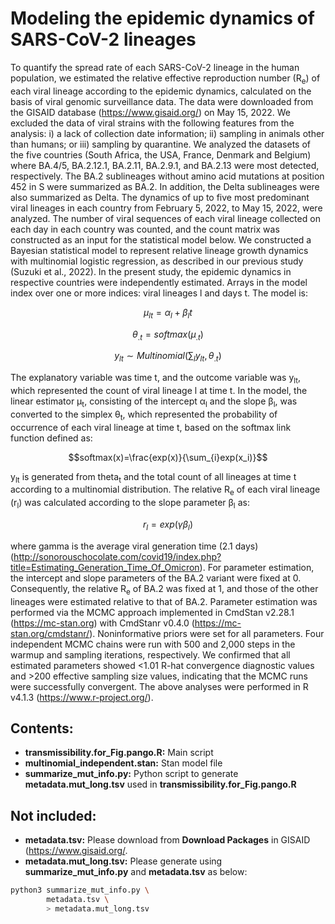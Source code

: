 # Modeling the epidemic dynamics of SARS-CoV-2 lineages

To quantify the spread rate of each SARS-CoV-2 lineage in the human population, we estimated the relative effective reproduction number (R<sub>e</sub>) of each viral lineage according to the epidemic dynamics, calculated on the basis of viral genomic surveillance data. The data were downloaded from the GISAID database (https://www.gisaid.org/) on May 15, 2022. We excluded the data of viral strains with the following features from the analysis: i) a lack of collection date information; ii) sampling in animals other than humans; or iii) sampling by quarantine. We analyzed the datasets of the five countries (South Africa, the USA, France, Denmark and Belgium) where BA.4/5, BA.2.12.1, BA.2.11, BA.2.9.1, and BA.2.13 were most detected, respectively. The BA.2 sublineages without amino acid mutations at position 452 in S were summarized as BA.2. In addition, the Delta sublineages were also summarized as Delta. The dynamics of up to five most predominant viral lineages in each country from February 5, 2022, to May 15, 2022, were analyzed. The number of viral sequences of each viral lineage collected on each day in each country was counted, and the count matrix was constructed as an input for the statistical model below. 
We constructed a Bayesian statistical model to represent relative lineage growth dynamics with multinomial logistic regression, as described in our previous study (Suzuki et al., 2022). In the present study, the epidemic dynamics in respective countries were independently estimated. Arrays in the model index over one or more indices: viral lineages l and days t. The model is:

$$\mu_{lt}=\alpha_{l}+\beta_{l}t$$

$$\theta_{.t}=softmax(\mu_{.t})$$

$$y_{lt}\sim Multinomial(\sum_{l}y_{lt},\theta_{.t})$$


The explanatory variable was time t, and the outcome variable was y<sub>lt</sub>, which represented the count of viral lineage l at time t. In the model, the linear estimator &mu;<sub>t</sub>, consisting of the intercept &alpha;<sub>l</sub> and the slope &beta;<sub>l</sub>, was converted to the simplex &theta;<sub>t</sub>, which represented the probability of occurrence of each viral lineage at time t, based on the softmax link function defined as:

$$softmax(x)=\frac{exp(x)}{\sum_{i}exp(x_i)}$$


y<sub>lt</sub> is generated from theta<sub>t</sub> and the total count of all lineages at time t according to a multinomial distribution.
	The relative R<sub>e</sub> of each viral lineage (r<sub>l</sub>) was calculated according to the slope parameter &beta;<sub>l</sub> as:

$$r_{l}=exp(\gamma\beta_{l})$$


where gamma is the average viral generation time (2.1 days) (http://sonorouschocolate.com/covid19/index.php?title=Estimating_Generation_Time_Of_Omicron).
For parameter estimation, the intercept and slope parameters of the BA.2 variant were fixed at 0. Consequently, the relative R<sub>e</sub> of BA.2 was fixed at 1, and those of the other lineages were estimated relative to that of BA.2.
Parameter estimation was performed via the MCMC approach implemented in CmdStan v2.28.1 (https://mc-stan.org) with CmdStanr v0.4.0 (https://mc-stan.org/cmdstanr/). Noninformative priors were set for all parameters. Four independent MCMC chains were run with 500 and 2,000 steps in the warmup and sampling iterations, respectively. We confirmed that all estimated parameters showed <1.01 R-hat convergence diagnostic values and >200 effective sampling size values, indicating that the MCMC runs were successfully convergent. The above analyses were performed in R v4.1.3 (https://www.r-project.org/).

## Contents:
*  **transmissibility.for_Fig.pango.R:** Main script
*  **multinomial_independent.stan:** Stan model file
*  **summarize_mut_info.py:** Python script to generate **metadata.mut_long.tsv** used in **transmissibility.for_Fig.pango.R**

## Not included:
*  **metadata.tsv:** Please download from **Download Packages** in GISAID (https://www.gisaid.org/.
*  **metadata.mut_long.tsv:** Please generate using **summarize_mut_info.py** and **metadata.tsv** as below:

```bash
python3 summarize_mut_info.py \
        metadata.tsv \
        > metadata.mut_long.tsv
```
